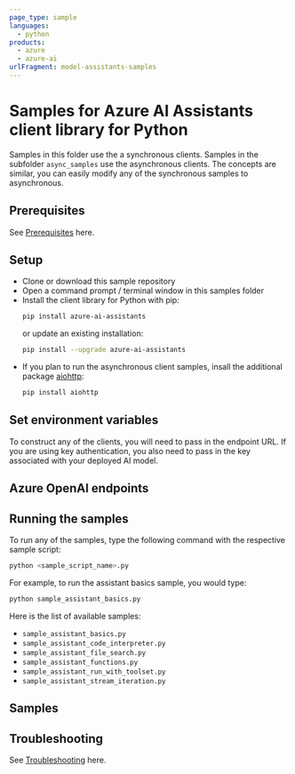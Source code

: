 ```yaml
---
page_type: sample
languages:
  - python
products:
  - azure
  - azure-ai
urlFragment: model-assistants-samples
---
```


# Samples for Azure AI Assistants client library for Python

Samples in this folder use the a synchronous clients. Samples in the subfolder `async_samples` use the asynchronous clients. The concepts are similar, you can easily modify any of the synchronous samples to asynchronous.

## Prerequisites

See [Prerequisites](https://github.com/Azure/azure-sdk-for-python/blob/main/sdk/ai/azure-ai-assistants/README.md#prerequisites) here.

## Setup

* Clone or download this sample repository
* Open a command prompt / terminal window in this samples folder
* Install the client library for Python with pip:
  ```bash
  pip install azure-ai-assistants
  ```
  or update an existing installation:
  ```bash
  pip install --upgrade azure-ai-assistants
  ```
* If you plan to run the asynchronous client samples, insall the additional package [aiohttp](https://pypi.org/project/aiohttp/):
  ```bash
  pip install aiohttp
  ```

## Set environment variables

To construct any of the clients, you will need to pass in the endpoint URL. If you are using key authentication, you also need to pass in the key associated with your deployed AI model.

## Azure OpenAI endpoints

## Running the samples

To run any of the samples, type the following command with the respective sample script:

```bash
python <sample_script_name>.py
```

For example, to run the assistant basics sample, you would type:
```bash
python sample_assistant_basics.py
```

Here is the list of available samples:

- `sample_assistant_basics.py`
- `sample_assistant_code_interpreter.py`
- `sample_assistant_file_search.py`
- `sample_assistant_functions.py`
- `sample_assistant_run_with_toolset.py`
- `sample_assistant_stream_iteration.py`

## Samples

## Troubleshooting

See [Troubleshooting](https://github.com/Azure/azure-sdk-for-python/blob/main/sdk/ai/azure-ai-assistants/README.md#troubleshooting) here.